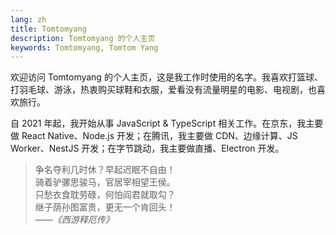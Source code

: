 ```yaml
---
lang: zh
title: Tomtomyang
description: Tomtomyang 的个人主页
keywords: Tomtomyang, Tomtom Yang
---
```


欢迎访问 Tomtomyang 的个人主页，这是我工作时使用的名字。我喜欢打篮球、打羽毛球、游泳，热衷购买球鞋和衣服，爱看没有流量明星的电影、电视剧，也喜欢旅行。

自 2021 年起，我开始从事 JavaScript & TypeScript 相关工作。在京东，我主要做 React Native、Node.js 开发；在腾讯，我主要做 CDN、边缘计算、JS Worker、NestJS 开发；在字节跳动，我主要做直播、Electron 开发。

> 争名夺利几时休？早起迟眠不自由！<br>
> 骑着驴骡思骏马，官居宰相望王侯。<br>
> 只愁衣食耽劳碌，何怕阎君就取勾？<br>
> 继子荫孙图富贵，更无一个肯回头！<br>
> <cite>——《西游释厄传》</cite>
